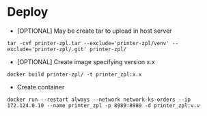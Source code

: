 # Deploy

- [OPTIONAL] May be create tar to upload in host server
````
tar -cvf printer-zpl.tar --exclude='printer-zpl/venv' --exclude='printer-zpl/.git' printer-zpl/
````
  
- [OPTIONAL] Create image specifying version x.x
````
docker build printer-zpl/ -t printer_zpl:x.x
````

- Create container
````
docker run --restart always --network network-ks-orders --ip 172.124.0.10 --name printer_zpl -p 8989:8989 -d printer_zpl:v.v
````
